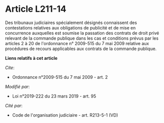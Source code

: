 # Article L211-14

Des tribunaux  judiciaires spécialement désignés connaissent des contestations relatives aux obligations de publicité et de
mise en concurrence auxquelles est soumise la passation des contrats de droit privé relevant de la commande publique dans les
cas et conditions prévus par les articles 2 à 20 de l'ordonnance n° 2009-515 du 7 mai 2009 relative aux procédures de recours
applicables aux contrats de la commande publique.

**Liens relatifs à cet article**

_Cite_:

  - Ordonnance n°2009-515 du 7 mai 2009 - art. 2

_Modifié par_:

  - Loi n°2019-222 du 23 mars 2019 - art. 95

_Cité par_:

  - Code de l'organisation judiciaire - art. R213-5-1 (VD)
